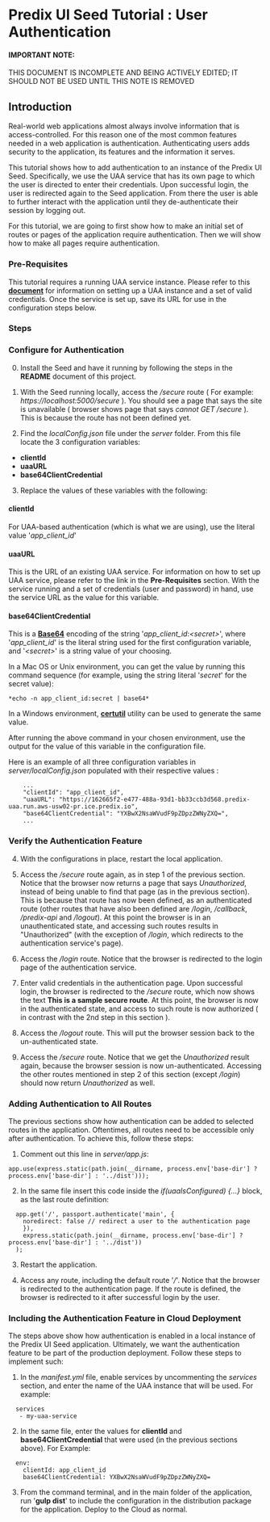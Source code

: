 # Predix UI Seed Tutorial : User Authentication

#### IMPORTANT NOTE:
THIS DOCUMENT IS INCOMPLETE AND BEING ACTIVELY EDITED; IT SHOULD NOT BE USED UNTIL THIS NOTE IS REMOVED

## Introduction
Real-world web applications almost always involve information that is access-controlled.  For this reason one of the most common features needed in a web application is authentication.  Authenticating users adds security to the application, its features and the information it serves.

This tutorial shows how to add authentication to an instance of the Predix UI Seed.  Specifically, we use the UAA service that has its own page to which the user is directed to enter their credentials.  Upon successful login, the user is redirected again to the Seed application.  From there the user is able to further interact with the application until they de-authenticate their session by logging  out.

For this tutorial, we are going to first show how to make an initial set of routes or pages of the application require authentication.  Then we will show how to make all pages require authentication.

### Pre-Requisites
This tutorial requires a running UAA service instance.  Please refer to this [**document**](https://www.predix.io/resources/tutorials/tutorial-details.html?tutorial_id=1544&tag=1605&journey=Build%20a%20basic%20application&resources=1580,1569,1523,1544,1547,1549,1556,1553,1570) for information on setting up a UAA instance and a set of valid credentials.  Once the service is set up, save its URL for use in the configuration steps below.


### Steps
### Configure for Authentication
0. Install the Seed and have it running by following the steps in the **README** document of this project.
1. With the Seed running locally, access the */secure* route ( For example: *https://localhost:5000/secure* ).  You should see a page that says the site is unavailable ( browser shows page that says *cannot GET /secure* ).  This is because the route has not been defined yet.

2. Find the *localConfig.json* file under the *server* folder.  From this file locate the 3 configuration variables:
  - **clientId**
  - **uaaURL**
  - **base64ClientCredential**
3. Replace the values of these variables with the following:

  #### clientId
  For UAA-based authentication (which is what we are using), use the literal value '*app_client_id*'
  
  #### uaaURL
  This is the URL of an existing UAA service.  For information on how to set up UAA service, please refer to the link in the **Pre-Requisites** section.  With the service running and a set of credentials (user and password) in hand, use the service URL as the value for this variable.
  
  #### base64ClientCredential
  This is a [**Base64**](https://en.wikipedia.org/wiki/Base64) encoding of the string '*app_client_id*:*\<secret\>*', where '*app_client_id*' is the literal string used for the first configuration variable, and '*\<secret\>*' is a string value of your choosing.  
  
  In a Mac OS or Unix environment, you can get the value by running this command sequence (for example, using the string literal '*secret*' for the secret value):

    *echo -n app_client_id:secret | base64*

  In a Windows environment, [**certutil**](https://technet.microsoft.com/en-us/library/cc732443\(v=ws.11\).aspx) utility can be used to generate the same value.
  
  After running the above command in your chosen environment, use the output for the value of this variable in the configuration file.

  Here is an example of all three configuration variables in *server/localConfig.json* populated with their respective values :
  
```
    ...
    "clientId": "app_client_id",
    "uaaURL": "https://162665f2-e477-488a-93d1-bb33ccb3d568.predix-uaa.run.aws-usw02-pr.ice.predix.io",
    "base64ClientCredential": "YXBwX2NsaWVudF9pZDpzZWNyZXQ=",
    ...
```

### Verify the Authentication Feature
4. With the configurations in place, restart the local application.


5. Access the */secure* route again, as in step 1 of the previous section.  Notice that the browser now returns a page that says  *Unauthorized*, instead of being unable to find that page (as in the previous section).  This is because that route has now been defined, as an authenticated route (other routes that have also been defined are */login*, */callback*, */predix-api* and */logout*).  At this point the browser is in an unauthenticated state, and accessing such routes results in "Unauthorized" (with the exception of */login*, which redirects to the authentication service's page).

6. Access the */login* route.  Notice that the browser is redirected to the login page of the authentication service.

7. Enter valid credentials in the authentication page.  Upon successful login, the browser is redirected to the */secure* route, which now shows the text **This is a sample secure route**.  At this point, the browser is now in the authenticated state, and access to such route is now authorized ( in contrast with the 2nd step in this section ).

8. Access the */logout* route.  This will put the browser session back to the un-authenticated state.

9. Access the */secure* route.  Notice that we get the *Unauthorized* result again, because the browser session is now un-authenticated.  Accessing the other routes mentioned in step 2 of this section (except */login*) should now return *Unauthorized* as well.

### Adding Authentication to All Routes
The previous sections show how authentication can be added to selected routes in the application.  Oftentimes, all routes need to be accessible only after authentication.  To achieve this, follow these steps:

1. Comment out this line in *server/app.js*:

```
app.use(express.static(path.join(__dirname, process.env['base-dir'] ? process.env['base-dir'] : '../dist')));
```

2. In the same file insert this code inside the *if(uaaIsConfigured) {...}* block, as the last route definition:

```
  app.get('/', passport.authenticate('main', {
  	noredirect: false // redirect a user to the authentication page
    }),
    express.static(path.join(__dirname, process.env['base-dir'] ? process.env['base-dir'] : '../dist'))
  );
```

3. Restart the application.

4. Access any route, including the default route '*/*'.  Notice that the browser is redirected to the authentication page.  If the route is defined, the browser is redirected to it after successful login by the user.

### Including the Authentication Feature in Cloud Deployment
The steps above show how authentication is enabled in a local instance of the Predix UI Seed application.  Ultimately, we want the authentication feature to be part of the production deployment.  Follow these steps to implement such:

1. In the *manifest.yml* file, enable services by uncommenting the *services* section, and enter the name of the UAA instance that will be used.  For example:

```
  services
   - my-uaa-service
```

2. In the same file, enter the values for **clientId** and **base64ClientCredential** that were used (in the previous sections above).  For Example:

```
  env:
    clientId: app_client_id
    base64ClientCredential: YXBwX2NsaWVudF9pZDpzZWNyZXQ=
```

3. From the command terminal, and in the main folder of the application, run '**gulp dist**' to include the configuration in the distribution package for the application.  Deploy to the Cloud as normal.



